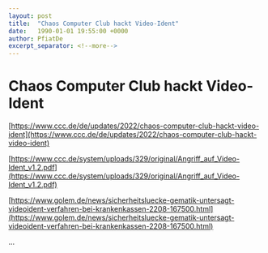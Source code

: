 ```yaml
---
layout: post
title:  "Chaos Computer Club hackt Video-Ident"
date:   1990-01-01 19:55:00 +0000
author: PfiatDe
excerpt_separator: <!--more-->
---
```


# Chaos Computer Club hackt Video-Ident

[https://www.ccc.de/de/updates/2022/chaos-computer-club-hackt-video-ident](https://www.ccc.de/de/updates/2022/chaos-computer-club-hackt-video-ident)

[https://www.ccc.de/system/uploads/329/original/Angriff_auf_Video-Ident_v1.2.pdf](https://www.ccc.de/system/uploads/329/original/Angriff_auf_Video-Ident_v1.2.pdf)

[https://www.golem.de/news/sicherheitsluecke-gematik-untersagt-videoident-verfahren-bei-krankenkassen-2208-167500.html](https://www.golem.de/news/sicherheitsluecke-gematik-untersagt-videoident-verfahren-bei-krankenkassen-2208-167500.html)

...
<!--more-->
